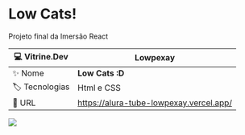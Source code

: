 # Low Cats!

Projeto final da Imersão React

| :computer: Vitrine.Dev |  Lowpexay   |
| -------------  | --- |
| :sparkles: Nome        | **Low Cats :D**
| :label: Tecnologias | Html e CSS
| :rocket: URL       | https://alura-tube-lowpexay.vercel.app/

![](https://cdn.discordapp.com/attachments/690327547178909728/1041881547797696622/image.png)
